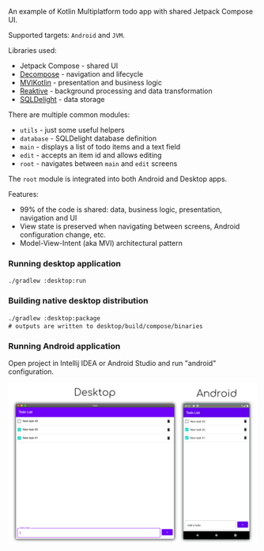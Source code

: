 An example of Kotlin Multiplatform todo app with shared Jetpack Compose UI.

Supported targets: `Android` and `JVM`.

Libraries used:
- Jetpack Compose - shared UI
- [Decompose](https://github.com/arkivanov/Decompose) - navigation and lifecycle
- [MVIKotlin](https://github.com/arkivanov/MVIKotlin) - presentation and business logic
- [Reaktive](https://github.com/badoo/Reaktive) - background processing and data transformation
- [SQLDelight](https://github.com/cashapp/sqldelight) - data storage

There are multiple common modules:
- `utils` - just some useful helpers
- `database` - SQLDelight database definition
- `main` - displays a list of todo items and a text field
- `edit` - accepts an item id and allows editing
- `root` - navigates between `main` and `edit` screens

The `root` module is integrated into both Android and Desktop apps.

Features:
- 99% of the code is shared: data, business logic, presentation, navigation and UI
- View state is preserved when navigating between screens, Android configuration change, etc.
- Model-View-Intent (aka MVI) architectural pattern

### Running desktop application
```
./gradlew :desktop:run
```

### Building native desktop distribution
```
./gradlew :desktop:package
# outputs are written to desktop/build/compose/binaries
```

### Running Android application

Open project in Intellij IDEA or Android Studio and run "android" configuration.

![Desktop](screenshots/todo.png)
